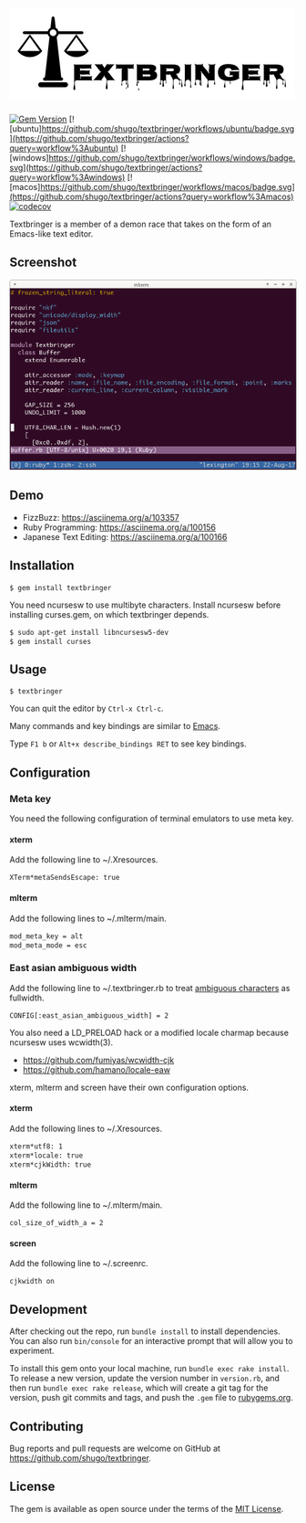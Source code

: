 # ![Textbringer](logo/logo.png)

[![Gem Version](https://badge.fury.io/rb/textbringer.svg)](https://badge.fury.io/rb/textbringer)
[![ubuntu]https://github.com/shugo/textbringer/workflows/ubuntu/badge.svg](https://github.com/shugo/textbringer/actions?query=workflow%3Aubuntu)
[![windows]https://github.com/shugo/textbringer/workflows/windows/badge.svg](https://github.com/shugo/textbringer/actions?query=workflow%3Awindows)
[![macos]https://github.com/shugo/textbringer/workflows/macos/badge.svg](https://github.com/shugo/textbringer/actions?query=workflow%3Amacos)
[![codecov](https://codecov.io/gh/shugo/textbringer/branch/master/graph/badge.svg)](https://codecov.io/gh/shugo/textbringer)

Textbringer is a member of a demon race that takes on the form of an Emacs-like
text editor.

## Screenshot

![Screenshot](screenshot.png)

## Demo

* FizzBuzz: https://asciinema.org/a/103357
* Ruby Programming: https://asciinema.org/a/100156
* Japanese Text Editing: https://asciinema.org/a/100166

## Installation

    $ gem install textbringer

You need ncursesw to use multibyte characters.
Install ncursesw before installing curses.gem, on which textbringer depends.

    $ sudo apt-get install libncursesw5-dev
    $ gem install curses

## Usage

    $ textbringer

You can quit the editor by `Ctrl-x Ctrl-c`.

Many commands and key bindings are similar to [Emacs](https://www.gnu.org/software/emacs/).

Type `F1 b` or `Alt+x describe_bindings RET` to see key bindings.

## Configuration

### Meta key

You need the following configuration of terminal emulators to use meta key.

#### xterm

Add the following line to ~/.Xresources.

    XTerm*metaSendsEscape: true

#### mlterm

Add the following lines to ~/.mlterm/main.

    mod_meta_key = alt
    mod_meta_mode = esc

### East asian ambiguous width

Add the following line to ~/.textbringer.rb to treat
[ambiguous characters](http://unicode.org/reports/tr11/#Ambiguous)
as fullwidth.

    CONFIG[:east_asian_ambiguous_width] = 2

You also need a LD_PRELOAD hack or a modified locale charmap because ncursesw
uses wcwidth(3).

* https://github.com/fumiyas/wcwidth-cjk
* https://github.com/hamano/locale-eaw

xterm, mlterm and screen have their own configuration options.

#### xterm

Add the following lines to ~/.Xresources.

    xterm*utf8: 1
    xterm*locale: true
    xterm*cjkWidth: true

#### mlterm

Add the following line to ~/.mlterm/main.

    col_size_of_width_a = 2

#### screen

Add the following line to ~/.screenrc.

    cjkwidth on

## Development

After checking out the repo, run `bundle install` to install dependencies. You can also run `bin/console` for an interactive prompt that will allow you to experiment.

To install this gem onto your local machine, run `bundle exec rake install`. To release a new version, update the version number in `version.rb`, and then run `bundle exec rake release`, which will create a git tag for the version, push git commits and tags, and push the `.gem` file to [rubygems.org](https://rubygems.org).

## Contributing

Bug reports and pull requests are welcome on GitHub at https://github.com/shugo/textbringer.


## License

The gem is available as open source under the terms of the [MIT License](http://opensource.org/licenses/MIT).
